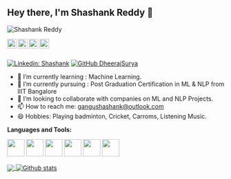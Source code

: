 ## Hey there, I'm Shashank Reddy 👋

<p align="left"> <img src="https://komarev.com/ghpvc/?username=shashank588&label=Views&color=blue&style=plastic" alt="Shashank Reddy" /> </p>

<a href="https://www.linkedin.com/in/shashank-reddy"> 
  <img align="left" alt="Shashank's LinkedIn" width="22px" src="https://cdn.jsdelivr.net/npm/simple-icons@v3/icons/linkedin.svg" />
</a>
<a href="https://github.com/shashank588">
  <img align="left" alt="Shashank's Github" width="22px" src="https://cdn.jsdelivr.net/npm/simple-icons@v3/icons/github.svg" />
</a>
<a href="+91-9700588533">
  <img align="left" alt="Shashank's Telegram" width="22px" src="https://cdn.jsdelivr.net/npm/simple-icons@v3/icons/telegram.svg" />
</a>
<a href="https://www.instagram.com/shashank_banti">
  <img align="left" alt="Shashank's Instagram" width="22px" src="https://cdn.jsdelivr.net/npm/simple-icons@v3/icons/instagram.svg" />



<br/>
<br/>

[![Linkedin: Shashank](https://img.shields.io/badge/ShashankReddy-blue?style=flat-square&logo=Linkedin&logoColor=white&link=https://https://www.linkedin.com/in/shashank-reddy)](https://www.linkedin.com/in/shashank-reddy)
[![GitHub DheerajSurya](https://img.shields.io/github/followers/DheerajSurya?label=follow&style=social)](https://github.com/DheerajSurya)


- 🔭 I’m currently learning : Machine Learning.
- 🌱 I’m currently pursuing : Post Graduation Certification in ML & NLP from IIIT Bangalore 
- 👯 I’m looking to collaborate with companies on ML and NLP Projects.
- 📫 How to reach me: gangushashank@outlook.com
- 😄 Hobbies: Playing badminton, Cricket, Carroms, Listening Music.


**Languages and Tools:**

<code><img height="40" src="https://upload.wikimedia.org/wikipedia/commons/e/ed/Pandas_logo.svg"></code>
<code><img height="40" src="https://upload.wikimedia.org/wikipedia/commons/c/c3/Python-logo-notext.svg"></code> 
<code><img height="40" src="https://en.wikipedia.org/wiki/Scikit-learn#/media/File:Scikit_learn_logo_small.svg"></code>
<code><img height="40" src="https://en.wikipedia.org/wiki/NumPy#/media/File:NumPy_logo_2020.svg"></code>
<code><img height="40" src="https://upload.wikimedia.org/wikipedia/en/5/56/Matplotlib_logo.svg"></code>
<code><img height="40" src="https://pngimg.com/uploads/mysql/mysql_PNG35.png"></code>





<a href="https://github.com/shashank588">
  <img align="center" src="https://github-readme-stats.vercel.app/api/top-langs/?username=shashank588&theme=dark&hide_langs_below=1" />
</a>
<a href="https://github.com/shashank588">
 <img align="center" src="https://github-readme-stats.vercel.app/api?username=shashank588&show_icons=true&theme=dark&line_height=27" alt="Github stats"/>
</a>


<div align="center">
  
  
</div>
